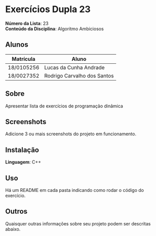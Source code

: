 # Exercícios Dupla 23

**Número da Lista**: 23<br>
**Conteúdo da Disciplina**: Algoritmo Ambiciosos<br>

## Alunos
|Matrícula | Aluno |
| -- | -- |
| 18/0105256 | Lucas da Cunha Andrade |
| 18/0027352 | Rodrigo Carvalho dos Santos |

## Sobre
Apresentar lista de exercícios de programação dinâmica

## Screenshots
Adicione 3 ou mais screenshots do projeto em funcionamento.

## Instalação
**Linguagem**: C++<br>

## Uso
Há um README em cada pasta indicando como rodar o código do exercício.

## Outros
Quaisquer outras informações sobre seu projeto podem ser descritas abaixo.




